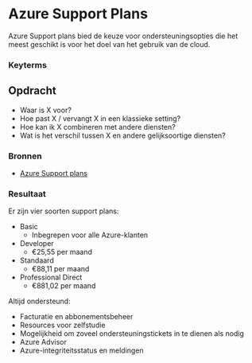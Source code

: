# Azure Support Plans
Azure Support plans bied de keuze voor ondersteuningsopties die het meest geschikt is voor het doel van het gebruik van de cloud.

### Keyterms


## Opdracht
- Waar is X voor?
- Hoe past X / vervangt X in een klassieke setting?
- Hoe kan ik X combineren met andere diensten?
- Wat is het verschil tussen X en andere gelijksoortige diensten?


### Bronnen
- [Azure Support plans](https://azure.microsoft.com/en-us/support/plans/)

### Resultaat
Er zijn vier soorten support plans:
* Basic
    * Inbegrepen voor alle Azure-klanten
* Developer
    * €25,55 per maand
* Standaard
    * €88,11 per maand
* Professional Direct
    * €881,02 per maand

Altijd ondersteund: 
* Facturatie en abbonementsbeheer
* Resources voor zelfstudie 
* Mogelijkheid om zoveel ondersteuningstickets in te dienen als nodig
* Azure Advisor
* Azure-integriteitsstatus en meldingen